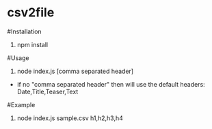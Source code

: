 # csv2file

#Installation
1. npm install

#Usage
1. node index.js <csvFile> [comma separated header]

* if no "comma separated header" then will use the default headers: Date,Title,Teaser,Text

#Example
1. node index.js sample.csv h1,h2,h3,h4
